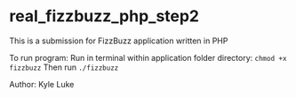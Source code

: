 # real_fizzbuzz_php_step2
This is a submission for FizzBuzz application written in PHP

To run program:
Run in terminal within application folder directory:
`chmod +x fizzbuzz`
Then run
`./fizzbuzz`


Author: Kyle Luke